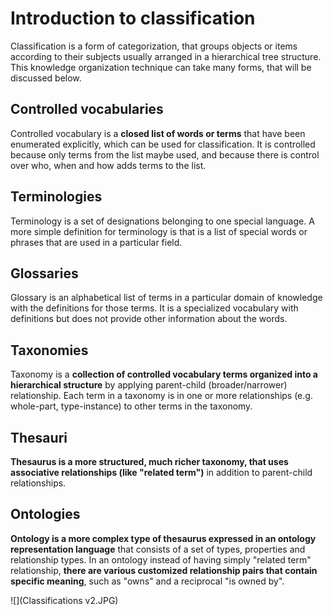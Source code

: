 # Introduction to classification

Classification is a form of categorization, that groups objects  or items according to their subjects usually arranged in a hierarchical tree structure. This knowledge organization technique can take many forms, that will be discussed below.

## Controlled vocabularies

Controlled vocabulary is a **closed list of words or terms** that have been enumerated explicitly, which can be used for classification. It is controlled because only terms from the list maybe used, and because there is control over who, when and how adds terms to the list.

## Terminologies

Terminology is a set of designations belonging to one special language. A more simple definition for terminology is that is a list of special words or phrases that are used in a particular field.

## Glossaries

Glossary is an alphabetical list of terms in a particular domain of knowledge with the definitions for those terms. It is a specialized vocabulary with definitions but does not provide other information about the words.

## Taxonomies

Taxonomy is a **collection of controlled vocabulary terms organized into a hierarchical structure** by applying parent-child (broader/narrower) relationship. Each term in a taxonomy is in one or more relationships (e.g. whole-part, type-instance) to other terms in the taxonomy.

## Thesauri

**Thesaurus is a more structured, much richer taxonomy, that uses associative relationships (like "related term")** in addition to parent-child relationships.

## Ontologies

**Ontology is a more complex type of thesaurus expressed in an ontology representation language** that consists of a set of types, properties and relationship types. In an ontology instead of having simply "related term" relationship, **there are various customized relationship pairs that contain specific meaning**, such as "owns" and a reciprocal "is owned by".


![](Classifications v2.JPG)

